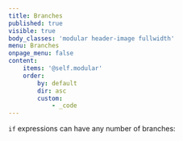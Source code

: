 ```yaml
---
title: Branches
published: true
visible: true
body_classes: 'modular header-image fullwidth'
menu: Branches
onpage_menu: false
content:
    items: '@self.modular'
    order:
        by: default
        dir: asc
        custom:
            - _code
---
```


`if` expressions can have any number of branches:
